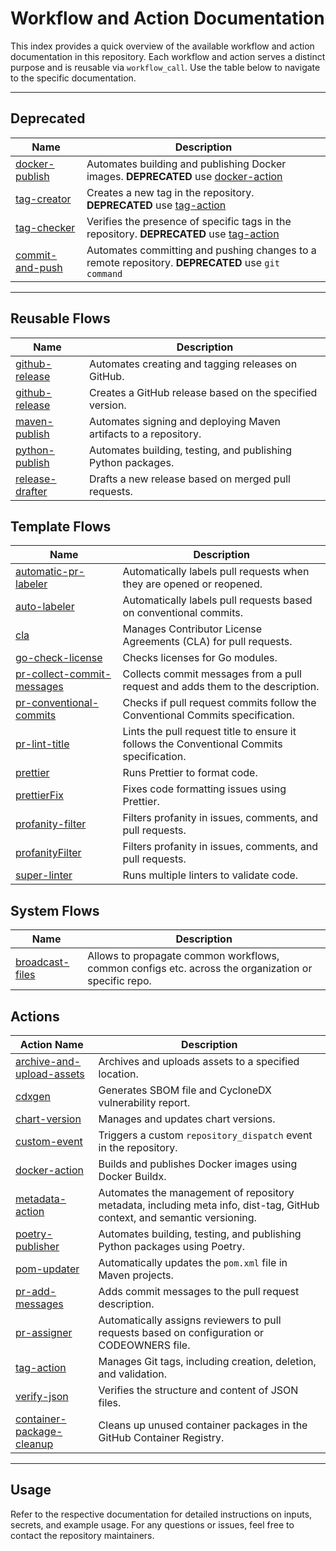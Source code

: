 # Workflow and Action Documentation

This index provides a quick overview of the available workflow and action documentation in this repository. Each workflow and action serves a distinct purpose and is reusable via `workflow_call`. Use the table below to navigate to the specific documentation.

---

## Deprecated

| Name                                             | Description                                                      |
| --------------------------------------------------------- | ---------------------------------------------------------------- |
| [docker-publish](../docs/reusable/docker-publish.md)              | Automates building and publishing Docker images. **DEPRECATED** use [docker-action](../actions/docker-action/README.md)    |
| [tag-creator](../docs/reusable//tag-creator.md)              | Creates a new tag in the repository. **DEPRECATED** use [tag-action](../actions/tag-action/README.md)     |
| [tag-checker](../actions/tag-checker/README.md)         | Verifies the presence of specific tags in the repository. **DEPRECATED** use [tag-action](../actions/tag-action/README.md)       |
| [commit-and-push](../actions/commit-and-push/README.md) | Automates committing and pushing changes to a remote repository. **DEPRECATED** use `git command` |

---

## Reusable Flows

| Name                                             | Description                                                      |
| --------------------------------------------------------- | ---------------------------------------------------------------- |
| [github-release](../docs/reusable/github-release.md) | Automates creating and tagging releases on GitHub.               |
| [github-release](../docs/reusable/github-release.md)              | Creates a GitHub release based on the specified version.     |
| [maven-publish](../docs/reusable/maven-publish.md)              | Automates signing and deploying Maven artifacts to a repository.     |
| [python-publish](../docs/reusable/python-publish.md)              | Automates building, testing, and publishing Python packages.     |
| [release-drafter](../docs/reusable/release-drafter.md)              | Drafts a new release based on merged pull requests.     |

## Template Flows

| Name                                            | Description                                                      |
| --------------------------------------------------------- | ---------------------------------------------------------------- |
| [automatic-pr-labeler](../.github/workflows/automatic-pr-labeler.yaml) | Automatically labels pull requests when they are opened or reopened. |
| [auto-labeler](../.github/workflows/auto-labeler.yaml)          | Automatically labels pull requests based on conventional commits. |
| [cla](../.github/workflows/cla.yaml)              | Manages Contributor License Agreements (CLA) for pull requests.     |
| [go-check-license](../.github/workflows/go-check-license.yaml)              | Checks licenses for Go modules.     |
| [pr-collect-commit-messages](../.github/workflows/pr-collect-commit-messages.yaml)              | Collects commit messages from a pull request and adds them to the description.     |
| [pr-conventional-commits](../.github/workflows/pr-conventional-commits.yaml)              | Checks if pull request commits follow the Conventional Commits specification.     |
| [pr-lint-title](../.github/workflows/pr-lint-title.yaml)              | Lints the pull request title to ensure it follows the Conventional Commits specification.     |
| [prettier](../.github/workflows/prettier.yaml)              | Runs Prettier to format code.     |
| [prettierFix](../.github/workflows/prettierFix.yaml)              | Fixes code formatting issues using Prettier.     |
| [profanity-filter](../.github/workflows/profanity-filter.yaml)              | Filters profanity in issues, comments, and pull requests.     |
| [profanityFilter](../.github/workflows/profanityFilter.yaml)              | Filters profanity in issues, comments, and pull requests.     |
| [super-linter](../.github/workflows/super-linter.yaml)              | Runs multiple linters to validate code.     |

## System Flows

| Name                                            | Description                                                      |
| --------------------------------------------------------- | ---------------------------------------------------------------- |
| [broadcast-files](../.github/workflows/broadcast-files.yml)| Allows to propagate common workflows, common configs etc. across the organization or specific repo. |

## Actions

| Action Name                                            | Description                                                      |
| ------------------------------------------------------ | ---------------------------------------------------------------- |
| [archive-and-upload-assets](../actions/archive-and-upload-assets/README.md) | Archives and uploads assets to a specified location. |
| [cdxgen](../actions/cdxgen/README.md)                   | Generates SBOM file and CycloneDX vulnerability report.          |
| [chart-version](../actions/chart-version/README.md)     | Manages and updates chart versions.                             |
| [custom-event](../actions/custom-event/README.md)       | Triggers a custom `repository_dispatch` event in the repository. |
| [docker-action](../actions/docker-action/README.md)     | Builds and publishes Docker images using Docker Buildx.         |
| [metadata-action](../actions/metadata-action/README.md) | Automates the management of repository metadata, including meta info, dist-tag, GitHub context, and semantic versioning. |
| [poetry-publisher](../actions/poetry-publisher/README.md) | Automates building, testing, and publishing Python packages using Poetry. |
| [pom-updater](../actions/pom-updater/README.md)         | Automatically updates the `pom.xml` file in Maven projects.      |
| [pr-add-messages](../actions/pr-add-messages/README.md) | Adds commit messages to the pull request description.            |
| [pr-assigner](../actions/pr-assigner/README.md)         | Automatically assigns reviewers to pull requests based on configuration or CODEOWNERS file. |
| [tag-action](../actions/tag-action/README.md)           | Manages Git tags, including creation, deletion, and validation.  |
| [verify-json](../actions/verify-json/README.md)         | Verifies the structure and content of JSON files.                |
| [container-package-cleanup](../actions/container-package-cleanup/README.md) | Cleans up unused container packages in the GitHub Container Registry. |


---

## Usage

Refer to the respective documentation for detailed instructions on inputs, secrets, and example usage. For any questions or issues, feel free to contact the repository maintainers.
